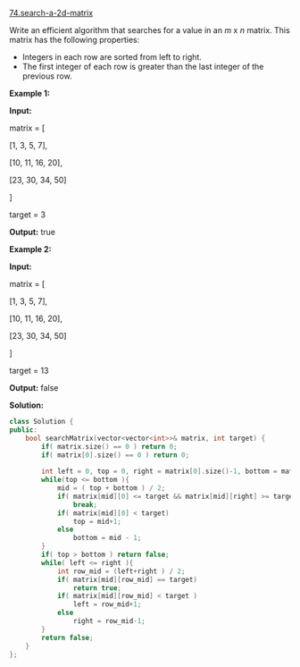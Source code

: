 [74.search-a-2d-matrix](https://leetcode.com/problems/search-a-2d-matrix/)  

Write an efficient algorithm that searches for a value in an _m_ x _n_ matrix. This matrix has the following properties:

*   Integers in each row are sorted from left to right.
*   The first integer of each row is greater than the last integer of the previous row.

**Example 1:**

  
**Input:**
  
matrix = \[
  
  \[1,   3,  5,  7\],
  
  \[10, 11, 16, 20\],
  
  \[23, 30, 34, 50\]
  
\]
  
target = 3
  
**Output:** true
  

**Example 2:**

  
**Input:**
  
matrix = \[
  
  \[1,   3,  5,  7\],
  
  \[10, 11, 16, 20\],
  
  \[23, 30, 34, 50\]
  
\]
  
target = 13
  
**Output:** false  



**Solution:**  

```cpp
class Solution {
public:
    bool searchMatrix(vector<vector<int>>& matrix, int target) {
        if( matrix.size() == 0 ) return 0;
        if( matrix[0].size() == 0 ) return 0;
        
        int left = 0, top = 0, right = matrix[0].size()-1, bottom = matrix.size()-1, mid;
        while(top <= bottom ){
            mid = ( top + bottom ) / 2;
            if( matrix[mid][0] <= target && matrix[mid][right] >= target)
                break;
            if( matrix[mid][0] < target)
                top = mid+1;
            else
                bottom = mid - 1;
        }
        if( top > bottom ) return false;
        while( left <= right ){
            int row_mid = (left+right ) / 2;
            if( matrix[mid][row_mid] == target)
                return true;
            if( matrix[mid][row_mid] < target )
                left = row_mid+1;
            else
                right = row_mid-1;
        }
        return false;
    }
};
```
      